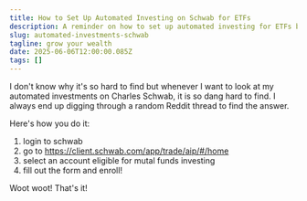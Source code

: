 ```yaml
---
title: How to Set Up Automated Investing on Schwab for ETFs
description: A reminder on how to set up automated investing for ETFs because it's too hard to find in the UI and not documented well.
slug: automated-investments-schwab
tagline: grow your wealth
date: 2025-06-06T12:00:00.085Z
tags: []
---
```


I don't know why it's so hard to find but whenever I want to look at my automated investments on Charles Schwab, it is so dang hard to find. I always end up digging through a random Reddit thread to find the answer.

Here's how you do it:

1. login to schwab
2. go to https://client.schwab.com/app/trade/aip/#/home
3. select an account eligible for mutal funds investing
4. fill out the form and enroll!

Woot woot! That's it!
